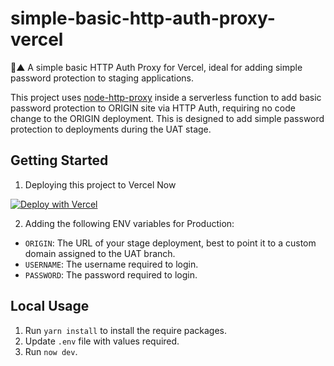 # simple-basic-http-auth-proxy-vercel

🔐▲ A simple basic HTTP Auth Proxy for Vercel, ideal for adding simple password protection to staging applications.

This project uses [node-http-proxy](https://github.com/http-party/node-http-proxy) inside a serverless function to add
basic password protection to ORIGIN site via HTTP Auth, requiring no code change to the ORIGIN deployment. This is designed
to add simple password protection to deployments during the UAT stage.

## Getting Started

1. Deploying this project to Vercel Now 

  [![Deploy with Vercel](https://vercel.com/button)](https://vercel.com/import/project?template=https://github.com/bbiHQ/simple-basic-http-auth-proxy-vercel/tree/master/)

2. Adding the following ENV variables for Production:

  + `ORIGIN`: The URL of your stage deployment, best to point it to a custom domain assigned to the UAT branch.
  + `USERNAME`: The username required to login.
  + `PASSWORD`: The password required to login.

## Local Usage

1. Run `yarn install` to install the require packages.
2. Update `.env` file with values required.
3. Run `now dev`.
